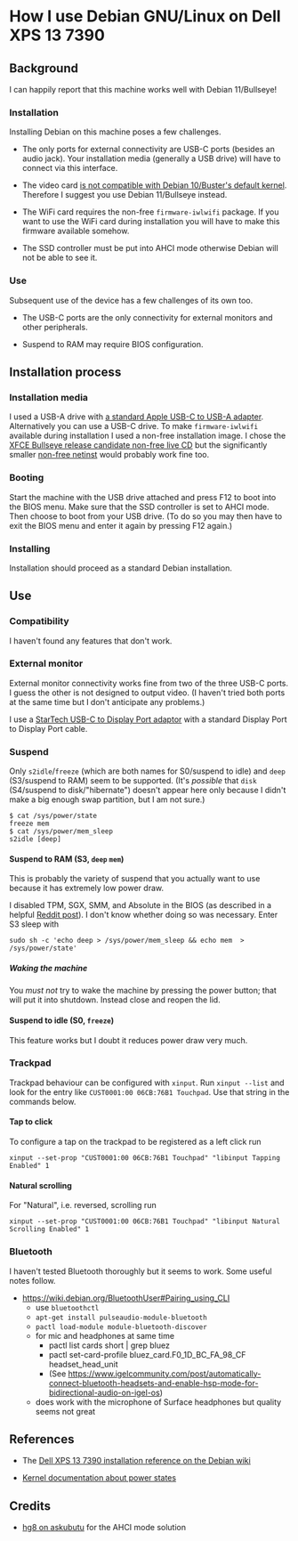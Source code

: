# How I use Debian GNU/Linux on Dell XPS 13 7390

## Background

I can happily report that this machine works well with Debian
11/Bullseye!

### Installation

Installing Debian on this machine poses a few challenges.

* The only ports for external connectivity are USB-C ports (besides an
audio jack).  Your installation media (generally a USB drive) will
have to connect via this interface.

* The video card [is not compatible with Debian 10/Buster's default
  kernel](https://wiki.debian.org/InstallingDebianOn/Dell/Dell%20XPS%2013%207390).
  Therefore I suggest you use Debian 11/Bullseye instead.

* The WiFi card requires the non-free `firmware-iwlwifi` package.
  If you want to use the WiFi card during installation you will have
  to make this firmware available somehow.

* The SSD controller must be put into AHCI mode otherwise Debian will
  not be able to see it.

### Use

Subsequent use of the device has a few challenges of its own too.

* The USB-C ports are the only connectivity for external monitors and
  other peripherals.

* Suspend to RAM may require BIOS configuration.

## Installation process

### Installation media

I used a USB-A drive with [a standard Apple USB-C to USB-A
adapter](https://www.apple.com/uk/shop/product/MJ1M2ZM/A/usb-c-to-usb-adapter). Alternatively
you can use a USB-C drive.  To make `firmware-iwlwifi` available
during installation I used a non-free installation image.  I chose the
[XFCE Bullseye release candidate non-free live
CD](https://cdimage.debian.org/cdimage/unofficial/non-free/cd-including-firmware/bullseye_di_rc3-live+nonfree/amd64/iso-hybrid/)
but the significantly smaller [non-free
netinst](https://cdimage.debian.org/cdimage/unofficial/non-free/cd-including-firmware/bullseye_di_rc3+nonfree/amd64/iso-cd/)
would probably work fine too.

### Booting

Start the machine with the USB drive attached and press F12 to boot
into the BIOS menu.  Make sure that the SSD controller is set to AHCI
mode.  Then choose to boot from your USB drive.  (To do
so you may then have to exit the BIOS menu and enter it again by
pressing F12 again.)

### Installing

Installation should proceed as a standard Debian installation.

## Use

### Compatibility

I haven't found any features that don't work.

### External monitor

External monitor connectivity works fine from two of the three USB-C
ports.  I guess the other is not designed to output video.  (I haven't
tried both ports at the same time but I don't anticipate any
problems.)

I use a [StarTech USB-C to Display Port
adaptor](https://www.startech.com/en-gb/audio-video-products/cdp2dp)
with a standard Display Port to Display Port cable.

### Suspend

Only `s2idle`/`freeze` (which are both names for S0/suspend to idle)
and `deep` (S3/suspend to RAM) seem to be supported.  (It's *possible*
that `disk` (S4/suspend to disk/"hibernate") doesn't appear here only
because I didn't make a big enough swap partition, but I am not sure.)

```
$ cat /sys/power/state
freeze mem
$ cat /sys/power/mem_sleep
s2idle [deep]
```

#### Suspend to RAM (S3, `deep` `mem`)

This is probably the variety of suspend that you actually want to
use because it has extremely low power draw.

I disabled TPM, SGX, SMM, and Absolute in the BIOS (as described
in a helpful [Reddit
post](https://www.reddit.com/r/Dell/comments/hla8yk/how_to_enable_s3_deep_sleep_on_xps_17_9700_in/)).
I don't know whether doing so was necessary.  Enter S3 sleep with

```
sudo sh -c 'echo deep > /sys/power/mem_sleep && echo mem  > /sys/power/state'
```

##### Waking the machine

You *must not* try to wake the machine by pressing the power button;
that will put it into shutdown.  Instead close and reopen the lid.

#### Suspend to idle (S0, `freeze`)

This feature works but I doubt it reduces power draw very much.

### Trackpad

Trackpad behaviour can be configured with `xinput`.  Run `xinput
--list` and look for the entry like `CUST0001:00 06CB:76B1 Touchpad`.
Use that string in the commands below.

#### Tap to click

To configure a tap on the trackpad to be registered as a left click
run

```
xinput --set-prop "CUST0001:00 06CB:76B1 Touchpad" "libinput Tapping Enabled" 1
```

#### Natural scrolling

For "Natural", i.e. reversed, scrolling run

```
xinput --set-prop "CUST0001:00 06CB:76B1 Touchpad" "libinput Natural Scrolling Enabled" 1
```

### Bluetooth

I haven't tested Bluetooth thoroughly but it seems to work.  Some useful notes follow.

* <https://wiki.debian.org/BluetoothUser#Pairing_using_CLI>
   * use `bluetoothctl`
   * `apt-get install pulseaudio-module-bluetooth`
   * `pactl load-module module-bluetooth-discover`
   * for mic and headphones at same time
       * pactl list cards short | grep bluez
       * pactl set-card-profile bluez_card.F0_1D_BC_FA_98_CF headset_head_unit
       * (See <https://www.igelcommunity.com/post/automatically-connect-bluetooth-headsets-and-enable-hsp-mode-for-bidirectional-audio-on-igel-os>)
   * does work with the microphone of Surface headphones but
     quality seems not great

## References

* The [Dell XPS 13 7390 installation reference on the Debian
wiki](https://wiki.debian.org/InstallingDebianOn/Dell/Dell%20XPS%2013%207390)

* [Kernel documentation about power
states](https://www.kernel.org/doc/Documentation/power/states.txt)

## Credits

* [hg8 on
askubutu](https://askubuntu.com/questions/696413/ubuntu-installer-cant-find-any-disk-on-dell-xps-13-9350/696414#696414)
for the AHCI mode solution
